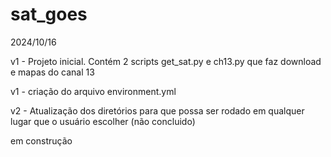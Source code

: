 # sat_goes

2024/10/16 

v1 - Projeto inicial. Contém 2 scripts get_sat.py e ch13.py que faz download e mapas do canal 13

v1 - criação do arquivo environment.yml

v2 - Atualização dos diretórios para que possa ser rodado em qualquer lugar que o usuário escolher (não concluido)

em construção

